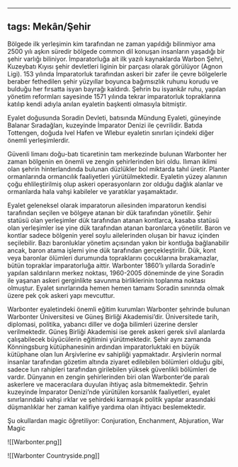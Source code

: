 ---
  tags: Mekân/Şehir
  ---
  
  Bölgede ilk yerleşimin kim tarafından ne zaman yapıldığı bilinmiyor ama 2500 yılı aşkın süredir bölgede common dil konuşan insanların yaşadığı bir şehir varlığı biliniyor. İmparatorluğa ait ilk yazılı kaynaklarda Warbon Şehri, Kuzeybatı Kıyısı şehir devletleri liginin bir parçası olarak görülüyor (Agnon Ligi). 153 yılında İmparatorluk tarafından askeri bir zafer ile çevre bölgelerle beraber fethedilen şehir yüzyıllar boyunca bağımsızlık ruhunu korudu ve bulduğu her fırsatta isyan bayrağı kaldırdı. Şehrin bu isyankâr ruhu, yapılan yönetim reformları sayesinde 1571 yılında tekrar imparatorluk topraklarına katılıp kendi adıyla anılan eyaletin başkenti olmasıyla bitmiştir.
  
  Eyalet doğusunda Soradin Devleti, batısında Mündung Eyaleti, güneyinde Balanar Sıradağları, kuzeyinde İmparator Denizi ile çevrilidir. Batıda Tottengen, doğuda Ivel Hafen ve Wlebur eyaletin sınırları içindeki diğer önemli yerleşimlerdir.
  
  Güvenli limanı doğu-batı ticaretinin tam merkezinde bulunan Warbonter her zaman bölgenin en önemli ve zengin şehirlerinden biri oldu. Ilıman iklimi olan şehrin hinterlandında bulunan düzlükler bol miktarda tahıl üretir. Planter ormanlarında ormancılık faaliyetleri yürütülmektedir. Eyaletin yüzey alanının çoğu ehlileştirilmiş olup askeri operasyonların zor olduğu dağlık alanlar ve ormanlarda hala vahşi kabileler ve yaratıklar yaşamaktadır.
  
  Eyalet geleneksel olarak imparatorun ailesinden imparatorun kendisi tarafından seçilen ve bölgeye atanan bir dük tarafından yönetilir. Şehir statüsü olan yerleşimler dük tarafından atanan kontlarca, kasaba statüsü olan yerleşimler ise yine dük tarafından atanan baronlarca yönetilir. Baron ve kontlar sadece bölgenin yerel soylu ailelerinden oluşan bir havuz içinden seçilebilir. Bazı baronluklar yönetim açısından yakın bir kontluğa bağlanabilir ancak, baron atama işlemi yine dük tarafından gerçekleştirilir. Dük, kont veya baronlar ölümleri durumunda topraklarını çocuklarına bırakamazlar, bütün topraklar imparatorluğa aittir.
  Warbonter 1860’lı yıllarda Soradin’e yapılan saldırıların merkez noktası, 1960-2005 döneminde de yine Soradin ile yaşanan askeri gerginlikte savunma birliklerinin toplanma noktası olmuştur. Eyalet sınırlarında hemen hemen tamamı Soradin sınırında olmak üzere pek çok askeri yapı mevcuttur.
  
  Warbonter eyaletindeki önemli eğitim kurumları Warbonter şehrinde bulunan Warbonter Üniversitesi ve Güneş Birliği Akademisi’dir. Üniversitede tarih, diplomasi, politika, yabancı diller ve doğa bilimleri üzerine dersler verilmektedir. Güneş Birliği Akademisi ise gerek askeri gerek sivil alanlarda çalışabilecek büyücülerin eğitimini yürütmektedir. Şehir aynı zamanda Könningsburg kütüphanesinin ardından imparatorluktaki en büyük kütüphane olan Iun Arşivlerine ev sahipliği yapmaktadır. Arşivlerin normal insanlar tarafından gözetim altında ziyaret edilebilen bölümleri olduğu gibi, sadece Iun rahipleri tarafından girilebilen yüksek güvenlikli bölümleri de vardır.
  Dünyanın en zengin şehirlerinden biri olan Warbonter’de paralı askerlere ve maceracılara duyulan ihtiyaç asla bitmemektedir. Şehrin kuzeyinde İmparator Denizi’nde yürütülen korsanlık faaliyetleri, eyalet sınırlarındaki vahşi ırklar ve şehirdeki karmaşık politik yapılar arasındaki düşmanlıklar her zaman kalifiye yardıma olan ihtiyacı beslemektedir.
  
  Şu okullardan magic öğretiliyor: Conjuration, Enchanment, Abjuration, War Magic
  
  ![[Warbonter.png]]
  
  ![[Warbonter Countryside.png]]
